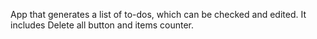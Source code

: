 App that generates a list of to-dos, which can be checked and edited. It includes Delete all button and items counter. 
